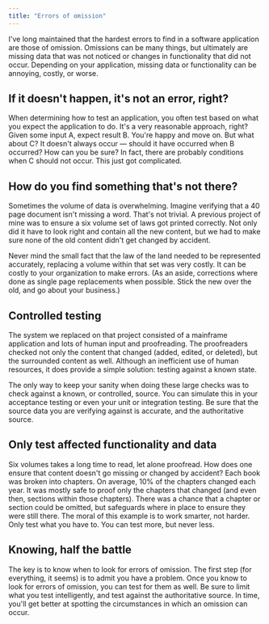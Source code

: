 ```yaml
---
title: "Errors of omission"
---
```



I've long maintained that the hardest errors to find in a software application are those of omission. Omissions can be many things, but ultimately are missing data that was not noticed or changes in functionality that did not occur. Depending on your application, missing data or functionality can be annoying, costly, or worse.

## If it doesn't happen, it's not an error, right?

When determining how to test an application, you often test based on what you expect the application to do. It's a very reasonable approach, right? Given some input A, expect result B. You're happy and move on. But what about C? It doesn't always occur — should it have occurred when B occurred? How can you be sure? In fact, there are probably conditions when C should not occur. This just got complicated.

## How do you find something that's not there?

Sometimes the volume of data is overwhelming. Imagine verifying that a 40 page document isn't missing a word. That's not trivial. A previous project of mine was to ensure a six volume set of laws got printed correctly. Not only did it have to look right and contain all the new content, but we had to make sure none of the old content didn't get changed by accident.

Never mind the small fact that the law of the land needed to be represented accurately, replacing a volume within that set was very costly. It can be costly to your organization to make errors. (As an aside, corrections where done as single page replacements when possible. Stick the new over the old, and go about your business.)

## Controlled testing

The system we replaced on that project consisted of a mainframe application and lots of human input and proofreading. The proofreaders checked not only the content that changed (added, edited, or deleted), but the surrounded content as well. Although an inefficient use of human resources, it does provide a simple solution: testing against a known state.

The only way to keep your sanity when doing these large checks was to check against a known, or controlled, source. You can simulate this in your acceptance testing or even your unit or integration testing. Be sure that the source data you are verifying against is accurate, and the authoritative source.

## Only test affected functionality and data

Six volumes takes a long time to read, let alone proofread. How does one ensure that content doesn't go missing or changed by accident? Each book was broken into chapters. On average, 10% of the chapters changed each year. It was mostly safe to proof only the chapters that changed (and even then, sections within those chapters). There was a chance that a chapter or section could be omitted, but safeguards where in place to ensure they were still there. The moral of this example is to work smarter, not harder. Only test what you have to. You can test more, but never less.

## Knowing, half the battle

The key is to know when to look for errors of omission. The first step (for everything, it seems) is to admit you have a problem. Once you know to look for errors of omission, you can test for them as well. Be sure to limit what you test intelligently, and test against the authoritative  source. In time, you'll get better at spotting the circumstances in which an omission can occur.